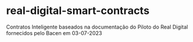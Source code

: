 # real-digital-smart-contracts
Contratos Inteligente baseados na documentação do Piloto do Real Digital fornecidos pelo Bacen em 03-07-2023
